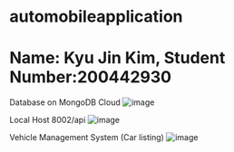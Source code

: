 # automobileapplication
# Name: Kyu Jin Kim, Student Number:200442930

Database on MongoDB Cloud
![image](https://user-images.githubusercontent.com/104597854/173695872-4db6c982-aa32-4364-af69-186c7230b12a.png)

Local Host 8002/api
![image](https://user-images.githubusercontent.com/104597854/173695980-543a2512-227a-4c47-9910-bc03f13a1a8a.png)


Vehicle Management System (Car listing)
![image](https://user-images.githubusercontent.com/104597854/173696260-d4870100-9b75-47d6-b2cf-91ff9fcaf18e.png)
